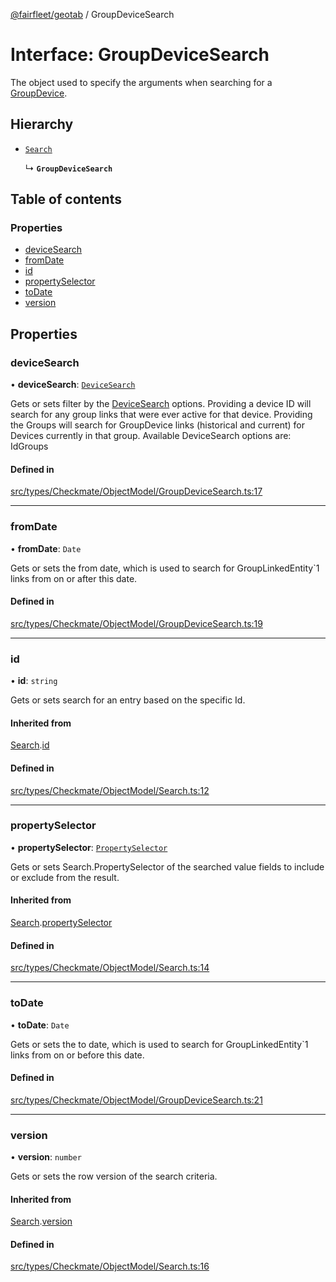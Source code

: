 [@fairfleet/geotab](../README.md) / GroupDeviceSearch

# Interface: GroupDeviceSearch

The object used to specify the arguments when searching for a [GroupDevice](GroupDevice.md).

## Hierarchy

- [`Search`](Search.md)

  ↳ **`GroupDeviceSearch`**

## Table of contents

### Properties

- [deviceSearch](GroupDeviceSearch.md#devicesearch)
- [fromDate](GroupDeviceSearch.md#fromdate)
- [id](GroupDeviceSearch.md#id)
- [propertySelector](GroupDeviceSearch.md#propertyselector)
- [toDate](GroupDeviceSearch.md#todate)
- [version](GroupDeviceSearch.md#version)

## Properties

### deviceSearch

• **deviceSearch**: [`DeviceSearch`](DeviceSearch.md)

Gets or sets filter by the [DeviceSearch](DeviceSearch.md) options. Providing a device ID will
 search for any group links that were ever active for that device.
 Providing the Groups will search for GroupDevice links (historical and current) for Devices currently in that group.
 Available DeviceSearch options are:
 <list><item><description>Id</description></item><item><description>Groups</description></item></list>

#### Defined in

[src/types/Checkmate/ObjectModel/GroupDeviceSearch.ts:17](https://github.com/fairfleet/geotab/blob/b682f10/src/types/Checkmate/ObjectModel/GroupDeviceSearch.ts#L17)

___

### fromDate

• **fromDate**: `Date`

Gets or sets the from date, which is used to search for GroupLinkedEntity`1 links from on or after this date.

#### Defined in

[src/types/Checkmate/ObjectModel/GroupDeviceSearch.ts:19](https://github.com/fairfleet/geotab/blob/b682f10/src/types/Checkmate/ObjectModel/GroupDeviceSearch.ts#L19)

___

### id

• **id**: `string`

Gets or sets search for an entry based on the specific Id.

#### Inherited from

[Search](Search.md).[id](Search.md#id)

#### Defined in

[src/types/Checkmate/ObjectModel/Search.ts:12](https://github.com/fairfleet/geotab/blob/b682f10/src/types/Checkmate/ObjectModel/Search.ts#L12)

___

### propertySelector

• **propertySelector**: [`PropertySelector`](PropertySelector.md)

Gets or sets Search.PropertySelector of the searched value fields to include or exclude from the result.

#### Inherited from

[Search](Search.md).[propertySelector](Search.md#propertyselector)

#### Defined in

[src/types/Checkmate/ObjectModel/Search.ts:14](https://github.com/fairfleet/geotab/blob/b682f10/src/types/Checkmate/ObjectModel/Search.ts#L14)

___

### toDate

• **toDate**: `Date`

Gets or sets the to date, which is used to search for GroupLinkedEntity`1 links from on or before this date.

#### Defined in

[src/types/Checkmate/ObjectModel/GroupDeviceSearch.ts:21](https://github.com/fairfleet/geotab/blob/b682f10/src/types/Checkmate/ObjectModel/GroupDeviceSearch.ts#L21)

___

### version

• **version**: `number`

Gets or sets the row version of the search criteria.

#### Inherited from

[Search](Search.md).[version](Search.md#version)

#### Defined in

[src/types/Checkmate/ObjectModel/Search.ts:16](https://github.com/fairfleet/geotab/blob/b682f10/src/types/Checkmate/ObjectModel/Search.ts#L16)
